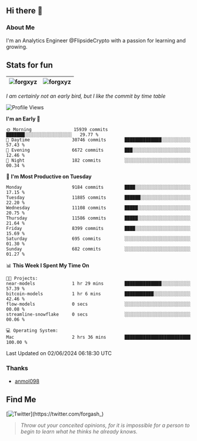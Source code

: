 ## Hi there 👋

### About Me

I'm an Analytics Engineer @FlipsideCrypto with a passion for learning and growing.
  
## Stats for fun

| <img align="center" src="https://github-readme-streak-stats.herokuapp.com/?user=forgxyz&theme=tokyonight" alt="forgxyz" /> | <img align="center" src="https://github-readme-stats.vercel.app/api?username=forgxyz&theme=tokyonight&show_icons=true" alt="forgxyz" /> |
| ------------- |------------- |

*I am certainly not an early bird, but I like the commit by time table*  

<!--START_SECTION:waka-->
![Profile Views](http://img.shields.io/badge/Profile%20Views-0-blue)

**I'm an Early 🐤** 

```text
🌞 Morning                15939 commits       ███████░░░░░░░░░░░░░░░░░░   29.77 % 
🌆 Daytime                30746 commits       ██████████████░░░░░░░░░░░   57.43 % 
🌃 Evening                6672 commits        ███░░░░░░░░░░░░░░░░░░░░░░   12.46 % 
🌙 Night                  182 commits         ░░░░░░░░░░░░░░░░░░░░░░░░░   00.34 % 
```
📅 **I'm Most Productive on Tuesday** 

```text
Monday                   9184 commits        ████░░░░░░░░░░░░░░░░░░░░░   17.15 % 
Tuesday                  11885 commits       ██████░░░░░░░░░░░░░░░░░░░   22.20 % 
Wednesday                11108 commits       █████░░░░░░░░░░░░░░░░░░░░   20.75 % 
Thursday                 11586 commits       █████░░░░░░░░░░░░░░░░░░░░   21.64 % 
Friday                   8399 commits        ████░░░░░░░░░░░░░░░░░░░░░   15.69 % 
Saturday                 695 commits         ░░░░░░░░░░░░░░░░░░░░░░░░░   01.30 % 
Sunday                   682 commits         ░░░░░░░░░░░░░░░░░░░░░░░░░   01.27 % 
```


📊 **This Week I Spent My Time On** 

```text
🐱‍💻 Projects: 
near-models              1 hr 29 mins        ██████████████░░░░░░░░░░░   57.39 % 
bitcoin-models           1 hr 6 mins         ███████████░░░░░░░░░░░░░░   42.46 % 
flow-models              0 secs              ░░░░░░░░░░░░░░░░░░░░░░░░░   00.08 % 
streamline-snowflake     0 secs              ░░░░░░░░░░░░░░░░░░░░░░░░░   00.06 % 

💻 Operating System: 
Mac                      2 hrs 36 mins       █████████████████████████   100.00 % 
```


 Last Updated on 02/06/2024 06:18:30 UTC
<!--END_SECTION:waka-->

### Thanks
 - [anmol098](https://github.com/anmol098/waka-readme-stats/)
  
## Find Me
[![Twitter](https://img.shields.io/twitter/url/https/twitter.com/forgash_.svg?style=social&label=Follow%20%40forgash_)](https://twitter.com/forgash_)


> *Throw out your conceited opinions, for it is impossible for a person to begin to learn what he thinks he already knows.* 
